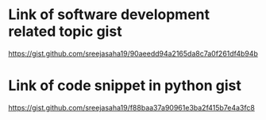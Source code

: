 # Link of software development related topic gist
https://gist.github.com/sreejasaha19/90aeedd94a2165da8c7a0f261df4b94b

# Link of code snippet in python gist
https://gist.github.com/sreejasaha19/f88baa37a90961e3ba2f415b7e4a3fc8
